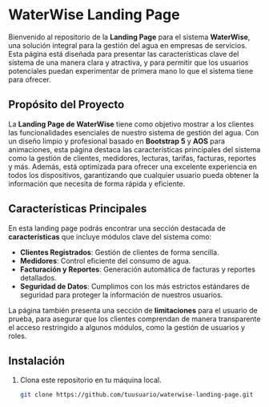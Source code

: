 # WaterWise Landing Page

Bienvenido al repositorio de la **Landing Page** para el sistema **WaterWise**, una solución integral para la gestión del agua en empresas de servicios. Esta página está diseñada para presentar las características clave del sistema de una manera clara y atractiva, y para permitir que los usuarios potenciales puedan experimentar de primera mano lo que el sistema tiene para ofrecer.

## Propósito del Proyecto

La **Landing Page de WaterWise** tiene como objetivo mostrar a los clientes las funcionalidades esenciales de nuestro sistema de gestión del agua. Con un diseño limpio y profesional basado en **Bootstrap 5** y **AOS** para animaciones, esta página destaca las características principales del sistema como la gestión de clientes, medidores, lecturas, tarifas, facturas, reportes y más. Además, está optimizada para ofrecer una excelente experiencia en todos los dispositivos, garantizando que cualquier usuario pueda obtener la información que necesita de forma rápida y eficiente.

## Características Principales

En esta landing page podrás encontrar una sección destacada de **características** que incluye módulos clave del sistema como:
- **Clientes Registrados**: Gestión de clientes de forma sencilla.
- **Medidores**: Control eficiente del consumo de agua.
- **Facturación y Reportes**: Generación automática de facturas y reportes detallados.
- **Seguridad de Datos**: Cumplimos con los más estrictos estándares de seguridad para proteger la información de nuestros usuarios.

La página también presenta una sección de **limitaciones** para el usuario de prueba, para asegurar que los clientes comprendan de manera transparente el acceso restringido a algunos módulos, como la gestión de usuarios y roles.

## Instalación

1. Clona este repositorio en tu máquina local.
   ```bash
   git clone https://github.com/tuusuario/waterwise-landing-page.git
